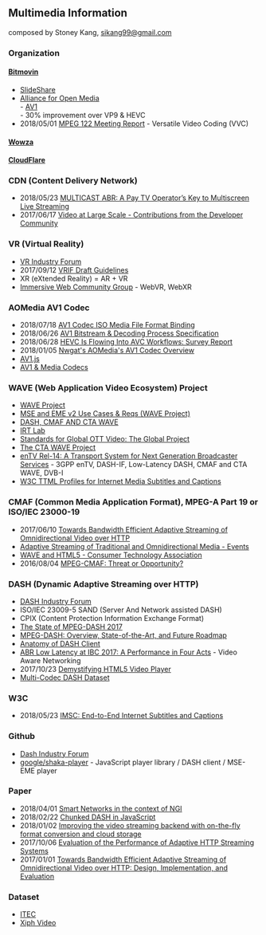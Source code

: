## Multimedia Information
composed by Stoney Kang, sikang99@gmail.com

### Organization
#### [Bitmovin](https://bitmovin.com/)
- [SlideShare](https://www.slideshare.net/bitmovin)
- [Alliance for Open Media](https://aomedia.org/)   
		- [AV1](https://bitmovin.com/av1/)  
		- 30% improvement over VP9 & HEVC
- 2018/05/01 [MPEG 122 Meeting Report](https://bitmovin.com/mpeg-122-meeting-report/)
		- Versatile Video Coding (VVC)


#### [Wowza](https://www.wowza.com)

#### [CloudFlare](https://www.cloudflare.com/)

### CDN (Content Delivery Network)
- 2018/05/23 [MULTICAST ABR: A Pay TV Operator’s Key to Multiscreen Live Streaming](https://ww2.frost.com/frost-perspectives/multicast-abr-pay-tv-operators-key-multiscreen-live-streaming/)
- 2017/06/17 [Video at Large Scale - Contributions from the Developer Community](https://cloudinary.com/blog/video_at_large_scale_contributions_from_the_developer_community)



### VR (Virtual Reality)
- [VR Industry Forum](https://www.vr-if.org)
- 2017/09/12 [VRIF Draft Guidelines](https://www.vr-if.org/wp-content/uploads/VRIF_Draft_Guidelines-v0.0draft10-2017-09-12.pdf)
- XR (eXtended Reality) = AR + VR
- [Immersive Web Community Group](https://github.com/immersive-web)
		- WebVR, WebXR


### AOMedia AV1 Codec
- 2018/07/18 [AV1 Codec ISO Media File Format Binding](https://aomediacodec.github.io/av1-isobmff/)
- 2018/06/26 [AV1 Bitstream & Decoding Process Specification](https://aomediacodec.github.io/av1-spec/)
- 2018/06/28 [HEVC Is Flowing Into AVC Workflows: Survey Report](http://www.streamingmedia.com/Articles/Editorial/Featured-Articles/HEVC-Is-Flowing-Into-AVC-Workflows-Survey-Report-125993.aspx)
- 2018/01/05 [Nwgat's AOMedia's AV1 Codec Overview](https://nwgat.ninja/test-driving-aomedias-av1-codec/)
- [AV1.js](http://libwebpjs.hohenlimburg.org/av1/)
- [AV1 & Media Codecs](https://research.mozilla.org/av1-media-codecs/)


### WAVE (Web Application Video Ecosystem) Project 
- [WAVE Project](https://cta.tech/Research-Standards/Standards-Documents/WAVE-Project/WAVE-Project.aspx)
- [MSE and EME v2 Use Cases & Reqs (WAVE Project)](https://www.w3.org/wiki/images/8/8c/Mse-eme-v2-use-cases-reqs-wave.pdf)
- [DASH, CMAF AND CTA WAVE](https://dashif.org/wp-content/uploads/2017/11/Stockhammer-DASH-CMAF-WAVE.pdf)
- [IRT Lab](https://lab.irt.de/)
- [Standards for Global OTT Video: The Global Project](https://docplayer.net/64997448-Standards-for-global-ott-video-the-wave-project.html)
- [The CTA WAVE Project](https://www.hbbtv.org/wp-content/uploads/2017/01/Jon-Piesing-CTA-WAVE-King-of-the-Mountain-HbbTV-Symposium-2016.pdf)
- [enTV Rel-14: A Transport System for Next Generation Broadcaster Services](https://www.mcg.upv.es/wp-content/uploads/2018/06/IEEE_BMSB_2018_Keynote_Day1_ThomasStockhammer_Public.pdf)
		- 3GPP enTV, DASH-IF, Low-Latency DASH, CMAF and CTA WAVE, DVB-I
- [W3C TTML Profiles for Internet Media Subtitles and Captions](http://subtitling.irt.de/subtech/assets/presentation/imsc-e2e-20180523-v4.pdf)


### CMAF (Common Media Application Format), MPEG-A Part 19 or ISO/IEC 23000-19
- 2017/06/10 [Towards Bandwidth Efficient Adaptive Streaming of Omnidirectional Video over HTTP](https://www.slideshare.net/christian.timmerer/towards-bandwidth-efficient-adaptive-streaming-of-omnidirectional-video-over-http)
- [Adaptive Streaming of Traditional and Omnidirectional Media - Events](http://conferences.sigcomm.org/sigcomm/2017/files/tutorial-adaptive-streaming.pdf)
- [WAVE and HTML5 - Consumer Technology Association](https://standards.cta.tech/apps/group_public/download.php/18083/HTML5%20-%20TF-%20Sessios%202.pptx)
- 2016/08/04 [MPEG-CMAF: Threat or Opportunity?](https://bitmovin.com/what-is-cmaf-threat-opportunity/)


### DASH (Dynamic Adaptive Streaming over HTTP)
- [DASH Industry Forum](https://dash-industry-forum.github.io/)
- ISO/IEC 23009-5 SAND (Server And Network assisted DASH)
- CPIX (Content Protection Information Exchange Format)
- [The State of MPEG-DASH 2017](http://www.streamingmediaglobal.com/Articles/ReadArticle.aspx?ArticleID=116505&PageNum=2) 
- [MPEG-DASH: Overview, State-of-the-Art, and Future Roadmap](https://www.slideshare.net/christian.timmerer/mpegdash-overview-stateoftheart-and-future-roadmap)
- [Anatomy of DASH Client](http://employees.org/~acbegen/files/slides/slides_DASH_Workshop17.pdf)
- [ABR Low Latency at IBC 2017: A Performance in Four Acts](https://www.cisco.com/c/m/en_us/network-intelligence/service-provider/digital-transformation/reducing-abr-latency.html)
		- Video Aware Networking
- 2017/10/23 [Demystifying HTML5 Video Player](https://medium.com/@eyevinntechnology/demystifying-html5-video-player-e480846328f0)
- [Multi-Codec DASH Dataset](https://arxiv.org/pdf/1803.06874.pdf)



### W3C
- 2018/05/23 [IMSC: End-to-End Internet Subtitles and Captions](http://subtitling.irt.de/subtech/assets/presentation/imsc-e2e-20180523-v4.pdf)


### Github
- [Dash Industry Forum](https://github.com/Dash-Industry-Forum)
- [google/shaka-player](https://github.com/google/shaka-player) - JavaScript player library / DASH client / MSE-EME player

### Paper
- 2018/04/01 [Smart Networks in the context of NGI](https://www.networld2020.eu/wp-content/uploads/2018/04/networld2020-5gia-sria-2018_draft-version-1.0-1.pdf)
- 2018/02/22 [Chunked DASH in JavaScript](https://kth.diva-portal.org/smash/get/diva2:1185014/FULLTEXT01.pdf)
- 2018/01/02 [Improving the video streaming backend with on-the-fly format conversion and cloud storage](https://repository.tudelft.nl/islandora/object/uuid:e06cde4c-1514-4a8d-90be-7e10eee5aac1/datastream/OBJ/download)
- 2017/10/06 [Evaluation of the Performance of Adaptive HTTP Streaming Systems](https://arxiv.org/pdf/1710.02459.pdf)
- 2017/01/01 [Towards Bandwidth Efficient Adaptive Streaming of Omnidirectional Video over HTTP: Design, Implementation, and Evaluation](https://dl.acm.org/citation.cfm?id=3084016)


### Dataset
- [ITEC](http://www.itec.aau.at/ftp/datasets)
- [Xiph Video](https://media.xiph.org/video/derf/y4m/)


